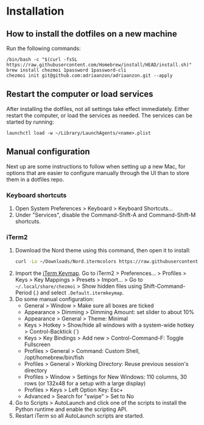 # Installation

## How to install the dotfiles on a new machine

Run the following commands:

```fish
/bin/bash -c "$(curl -fsSL https://raw.githubusercontent.com/Homebrew/install/HEAD/install.sh)"
brew install chezmoi 1password 1password-cli
chezmoi init git@github.com:adriaanzon/adriaanzon.git --apply
```

## Restart the computer or load services

After installing the dotfiles, not all settings take effect immediately. Either restart the computer, or load the services as needed. The services can be started by running:

```
launchctl load -w ~/Library/LaunchAgents/<name>.plist
```

## Manual configuration

Next up are some instructions to follow when setting up a new Mac, for options that are easier to configure manually through the UI than to store them in a dotfiles repo.

### Keyboard shortcuts

1. Open System Preferences > Keyboard > Keyboard Shortcuts...
2. Under "Services", disable the Command-Shift-A and Command-Shift-M shortcuts.

### iTerm2

1. Download the Nord theme using this command, then open it to install:
   ```sh
   curl -Lo ~/Downloads/Nord.itermcolors https://raw.githubusercontent.com/arcticicestudio/nord-iterm2/develop/src/xml/Nord.itermcolors
   ```
2. Import the [iTerm Keymap](.Default.itermkeymap). Go to iTerm2 > Preferences... > Profiles > Keys > Key Mappings > Presets > Import... > Go to `~/.local/share/chezmoi` > Show hidden files using Shift-Command-Period (.) and select `.Default.itermkeymap`.
3. Do some manual configuration:
    * General > Window > Make sure all boxes are ticked
    * Appearance > Dimming > Dimming Amount: set slider to about 10%
    * Appearance > General > Theme: Minimal
    * Keys > Hotkey > Show/hide all windows with a system-wide hotkey > Control-Backtick (\`)
    * Keys > Key Bindings > Add new > Control-Command-F: Toggle Fullscreen
    * Profiles > General > Command: Custom Shell, /opt/homebrew/bin/fish
    * Profiles > General > Working Directory: Reuse previous session's directory
    * Profiles > Window > Settings for New Windows: 110 columns, 30 rows (or 132x48 for a setup with a large display)
    * Profiles > Keys > Left Option Key: Esc+
    * Advanced > Search for "swipe" > Set to No
4. Go to Scripts > AutoLaunch and click one of the scripts to install the Python runtime and enable the scripting API.
5. Restart iTerm so all AutoLaunch scripts are started.
